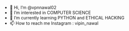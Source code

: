- 👋 Hi, I’m @vpnnawal02
- 👀 I’m interested in COMPUTER SCIENCE
- 🌱 I’m currently learning PYTHON and ETHICAL HACKING
- 📫 How to reach me Instagram : vipin_nawal

<!---
vpnnawal02/vpnnawal02 is a ✨ special ✨ repository because its `README.md` (this file) appears on your GitHub profile.
You can click the Preview link to take a look at your changes.
--->
